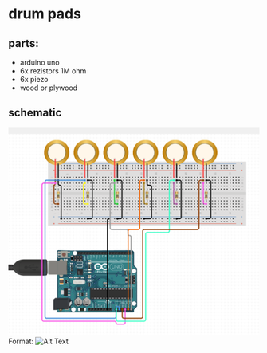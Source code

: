 # drum pads 
## parts:
* arduino uno 
* 6x rezistors 1M ohm 
* 6x piezo 
* wood or plywood 

## schematic 
![GitHub Logo](./schematic.png)
Format: ![Alt Text](url)